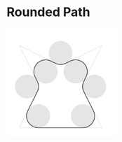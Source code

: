# Rounded Path

<img src="https://github.com/heestand-xyz/RoundedPath/blob/main/Assets/RoundedPathScreen2.png?raw=true" width="250"/>
